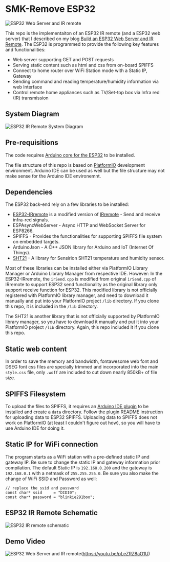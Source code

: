 # SMK-Remove ESP32

![ESP32 Web Server and IR remote](https://github.com/e-tinkers/esp32_ir_remote/blob/master/images/Build_an_ESP32_web_server_and_ir_remote.jpg)

This repo is the implementaiton of an ESP32 IR remote (and a ESP32 web server) that I described on my blog [Build an ESP32 Web Server and IR Remote](https://www.e-tinkers.com/2019/11/build-an-esp32-web-server-and-ir-remote/). The ESP32 is programmed to provide the following key features and functionalities:
- Web server supporting GET and POST requests
- Serving static content such as html and css from on-board SPIFFS
- Connect to home router over WiFi Station mode with a Static IP, Gateway
- Sending command and reading temperature/humidity information via web Interface
- Control remote home appliances such as TV/Set-top box via Infra red (IR) transmission

## System Diagram

![ESP32 IR Remote System Diagram](https://github.com/e-tinkers/esp32_ir_remote/blob/master/images/system_diagram_of_esp32_web_server_and_IR_remote.png)

## Pre-requisitions

The code requires [Arduino core for the ESP32](https://github.com/espressif/arduino-esp32) to be installed.

The file structure of this repo is based on [PlatformIO](https://platformio.org/) development environment. Arduino IDE can be used as well but the file structure may not make sense for the Arduino IDE environemnt.

## Dependencies

The ESP32 back-end rely on a few libraries to be installed:

  - [ESP32-IRremote](https://github.com/SensorsIot/Definitive-Guide-to-IR/tree/master/ESP32-IRremote) is a modified version of [IRremote](https://github.com/z3t0/Arduino-IRremote) - Send and receive infra-red signals.
  - ESPAsyncWebServer - Async HTTP and WebSocket Server for ESP8266.
  - SPIFFS - Provides the functionalities for supporting SPIFFS file system on embedded targets.
  - ArduinoJson - A C++ JSON library for Arduino and IoT (Internet Of Things).
  - [SHT21](https://github.com/markbeee/SHT21) - A library for Sensirion SHT21 temperature and humidity sensor.

Most of these libraries can be installed either via PlatformIO Library Manager or Arduino Library Manager from respective IDE. However:
In the ESP32-IRremote, the `irSend.cpp` is modified from original `irSend.cpp` of IRremote to support ESP32 send functionality as the original library only support receive function for ESP32. This modified library is not officially registered with PlatformIO library manager, and need to download it manually and put into your PlatformIO project `/lib` directory. If you clone this repo, it is included in the `/lib` directory.

The SHT21 is another library that is not officially supported by PlatformIO library manager, so you have to download it manually and put it into your PlatformIO project `/lib` directory. Again, this repo included it if you clone this repo.

## Static web content

In order to save the memory and bandwidth, fontawesome web font and DSEG font css files are specially trimmed and incorporated into the main `style.css` file, only `.woff` are included to cut down nearly 850kB+ of file size.

## SPIFFS Filesystem

To upload the files to SPIFFS, it requires an [Arduino IDE plugin](https://github.com/me-no-dev/arduino-esp32fs-plugin) to be installed and create a `data` directory. Follow the plugin README instruction for uploading data to ESP32 SPIFFS. Uploading data to SPIFFS does not work on PlatformIO (at least I couldn't figure out how), so you will have to use Arduino IDE for doing it.

## Static IP for WiFi connection

The program starts as a WiFi station with a pre-defined static IP and gateway IP. Be sure to change the static IP and gateway information prior compilation. The default Static IP is `192.168.0.200` and the gateway is `192.168.0.1` with a netmask of `255.255.255.0`. Be sure you also make the change of WiFi SSID and Password as well:

    // replace the ssid and password
    const char* ssid     = "DIDI0";
    const char* password = "blinkie291boo";

## ESP32 IR Remote Schematic

![ESP32 IR remote schematic](../blob/master/images/ESP32_web_server_ir_remote_schematic_diagram.png)

## Demo Video
![ESP32 Web Server and IR remote](https://github.com/e-tinkers/esp32_ir_remote/blob/master/images/Build_an_ESP32_web_server_and_ir_remote.jpg)(https://youtu.be/pLeZRZ8aO1U)
